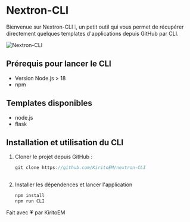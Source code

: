 # Nextron-CLI

Bienvenue sur Nextron-CLI ❕, un petit outil qui vous permet de récupérer directement quelques templates d'applications depuis GitHub par CLI.

![Nextron-CLI](https://github.com/user-attachments/assets/e0f015db-a94b-48d5-a855-9f0b2ae357fe)

## Prérequis pour lancer le CLI
- Version Node.js > 18
- npm 

## Templates disponibles
- node.js
- flask

## Installation et utilisation du CLI

1. Cloner le projet depuis GitHub :

   ```js
   git clone https://github.com/KiritoEM/nextron-CLI
    
3. Installer les dépendences et lancer l'application
     ```js
   npm install
   npm run CLI

  Fait avec 💗 par KiritoEM